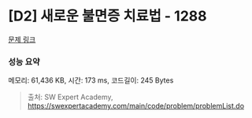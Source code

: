 # [D2] 새로운 불면증 치료법 - 1288 

[문제 링크](https://swexpertacademy.com/main/code/problem/problemDetail.do?contestProbId=AV18_yw6I9MCFAZN) 

### 성능 요약

메모리: 61,436 KB, 시간: 173 ms, 코드길이: 245 Bytes



> 출처: SW Expert Academy, https://swexpertacademy.com/main/code/problem/problemList.do